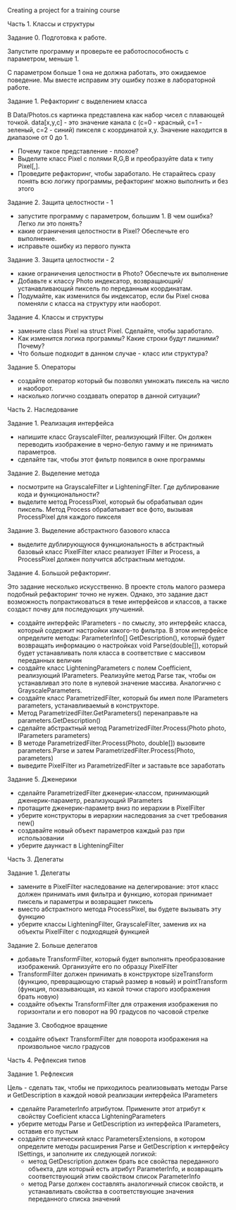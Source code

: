 Creating a project for a training course

Часть 1. Классы и структуры

Задание 0. Подготовка к работе.

Запустите программу и проверьте ее работоспособность с параметром, меньше 1. 

С параметром больше 1 она не должна работать, это ожидаемое поведение. Мы вместе исправим 
эту ошибку позже в лабораторной работе.

Задание 1. Рефакторинг с выделением класса

В Data/Photos.cs картинка представлена как набор чисел с плавающей точкой.
data[x,y,c] - это значение канала c (c=0 - красный, c=1 - зеленый, c=2 - синий) пикселя
с координатой x,y. Значение находится в диапазоне от 0 до 1. 

- Почему такое представление - плохое?
- Выделите класс Pixel с полями R,G,B и преобразуйте data к типу Pixel[,]. 
- Проведите рефакторинг, чтобы заработало. Не старайтесь сразу понять всю логику программы, 
  рефакторинг можно выполнить и без этого

Задание 2. Защита целостности - 1

- запустите программу с параметром, большим 1. В чем ошибка? Легко ли это понять?
- какие ограничения целостности в Pixel? Обеспечьте его выполнение. 
- исправьте ошибку из первого пункта

Задание 3. Защита целостности - 2

- какие ограничения целостности в Photo? Обеспечьте их выполнение
- Добавьте к классу Photo индексатор, возвращающий/устанавливающий пиксель 
  по переданным координатам.
- Подумайте, как изменился бы индексатор, если бы Pixel снова поменяли 
  с класса на структуру или наоборот.

Задание 4. Классы и структуры

- замените class Pixel на struct Pixel. Сделайте, чтобы заработало.
- Как изменится логика программы? Какие строки будут лишними? Почему?
- Что больше подходит в данном случае - класс или структура?


Задание 5. Операторы

- создайте оператор который бы позволял умножать пиксель на число и наоборот.
- насколько логично создавать оператор в данной ситуации?

Часть 2. Наследование

Задание 1. Реализация интерфейса

- напишите класс GrayscaleFilter, реализующий IFilter. Он должен переводить изображение 
  в черно-белую гамму и не принимать параметров. 
- сделайте так, чтобы этот фильтр появился в окне программы

Задание 2. Выделение метода

- посмотрите на GrayscaleFilter и LighteningFilter. Где дублирование кода и функциональности?
- выделите метод ProcessPixel, который бы обрабатывал один пиксель. Метод Process обрабатывает все фото, 
  вызывая ProcessPixel для каждого пикселя

Задание 3. Выделение абстрактного базового класса
- выделите дублирующуюся функциональность в абстрактный базовый класс PixelFilter
  класс реализует IFilter и Process, а ProcessPixel должен получится абстрактным методом.

Задание 4. Большой рефакторинг.

Это задание несколько искусственно. В проекте столь малого размера подобный рефакторинг точно 
не нужен. Однако, это задание даст возможность попрактиковаться в теме интерфейсов и 
классов, а также создаст почву для последующих улучшений.

- создайте интерфейс IParameters - по смыслу, это интерфейс класса, который содержит настройки какого-то фильтра.
  В этом интерфейсе определите методы:
    ParameterInfo[] GetDesсription(), который будет возвращать информацию о настройках
    void Parse(double[]), который будет устанавливать поля класса в соответствие с массивом переданных величин
- создайте класс LighteningParameters с полем Coefficient, реализующий IParameters.
  Реализуйте метод Parse так, чтобы он устанавливал это поле в нулевой значение массива. 
  Аналогично с GrayscaleParameters.
- создайте класс ParametrizedFilter, который бы имел поле IParameters parameters, устанавливаемый 
  в конструкторе.
- Метод ParametrizedFilter.GetParameters() перенаправьте на parameters.GetDescription()
- сделайте абстрактный метод ParametrizedFilter.Process(Photo photo, IParameters parameters)
- В методе ParametrizedFilter.Process(Photo, double[]) вызовите parameters.Parse и затем
  ParametrizedFilter.Process(Photo, parameters)
- выведите PixelFilter из ParametrizedFilter и заставьте все заработать

Задание 5. Дженерики

- сделайте ParametrizedFilter дженерик-классом, принимающий дженерик-параметр, реализующий IParameters
- протащите дженерик-параметр вниз по иерархии в PixelFilter
- уберите конструкторы в иерархии наследования за счет требования new()
- создавайте новый объект параметров каждый раз при использовании
- уберите даункаст в LighteningFilter

Часть 3. Делегаты

Задание 1. Делегаты

- замените в PixelFilter наследование на делегирование: этот класс должен принимать имя фильтра и функцию,
  которая принимает пиксель и параметры и возвращает пиксель
- вместо абстрактного метода ProcessPixel, вы будете вызывать эту функцию
- уберите классы LighteningFilter, GrayscaleFilter, заменив их на объекты PixelFilter с подходящей функцией

Задание 2. Больше делегатов

- добавьте TransformFilter, который будет выполнять преобразование изображений. Организуйте его по образцу PixelFilter
- TransformFilter должен принимать в конструкторе sizeTransform (функцию, превращающую старый размер в новый) и
  pointTransform (функция, показывающая, из какой точки старого изображения брать новую)
- создайте объекты TransformFilter для отражения изображения по горизонтали и его поворот на 90 градусов по часовой стрелке

Задание 3. Свободное вращение

- создайте объект TransformFilter для поворота изображения на произвольное число градусов

Часть 4. Рефлексия типов

Задание 1. Рефлексия

Цель - сделать так, чтобы не приходилось реализовывать методы Parse и GetDescription в каждой новой реализации
интерфейса IParameters

- сделайте ParameterInfo атрибутом. Примените этот атрибут к свойству Coeficient класса LighteningParameters
- уберите методы Parse и GetDescription из интерфейса IParameters, оставив его пустым
- создайте статический класс ParametersExtensions, в котором определите методы расширения Parse и GetDescription
  к интерфейсу ISettings, и заполните их следующей логикой:
  * метод GetDescription должен брать все свойства переданного объекта, для который есть атрибут ParameterInfo, 
    и возвращать соответствующий этим свойством список ParameterInfo
  * метод Parse должен составлять аналогичный список свойств, и устанавливать свойства в соответствующие значения
    переданного списка значений
